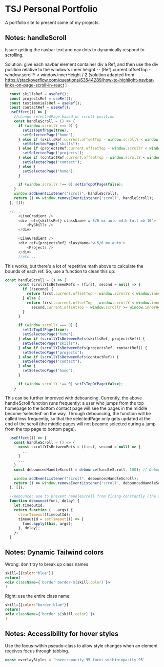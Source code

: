 # TSJ Personal Portfolio
A portfolio site to present some of my projects.

## Notes: handleScroll
Issue: getting the navbar text and nav dots to dynamically respond to scrolling.

Solution: give each navbar element container div a Ref, and then use the div position relative to the window's inner height -- [Ref].current.offsetTop - window.scrollY  < window.innerHeight / 2 
(solution adapted from https://stackoverflow.com/questions/63544289/how-to-highlight-navbar-links-on-page-scroll-in-react )
```js
  const skillsRef = useRef();
  const projectsRef = useRef();
  const testimonialsRef = useRef();
  const contactRef = useRef();
  useEffect(() => {
    //change selectedPage based on scroll position
    const handleScroll = () => {
      if (window.scrollY === 0) {
        setIsTopOfPage(true);
        setSelectedPage("home");
      } else if (skillsRef.current.offsetTop - window.scrollY < window.innerHeight / 2 && projectsRef.current.offsetTop - window.scrollY >= window.innerHeight / 2) {
        setSelectedPage("skills");
      } else if (projectsRef.current.offsetTop - window.scrollY < window.innerHeight / 2 && contactRef.current.offsetTop - window.scrollY >= window.innerHeight / 2) {
        setSelectedPage("projects");
      } else if (contactRef.current.offsetTop - window.scrollY < window.innerHeight / 2) {
        setSelectedPage("contact");
      } else {
        setSelectedPage("home");
      }

      if (window.scrollY !== 0) setIsTopOfPage(false);
    }
    window.addEventListener("scroll", handleScroll);
    return () => window.removeEventListener('scroll', handleScroll);
  }, []);

  //...
      <LineGradient />
      <div ref={skillsRef} className='w-5/6 mx-auto md:h-full mb-16'>
          <MySkills />
      </div>

      <LineGradient />
      <div ref={projectsRef} className='w-5/6 mx-auto'>
          <Projects />
      </div>
      //etc...
```
This works, but there's a lot of repetitive math above to calculate the bounds of each ref. So, use a function to clean this up:

```js
const handleScroll = () => {
      const scrollYIsBetweenRefs = (first, second = null) => {
        if (!second) {
          return first.current.offsetTop - window.scrollY < window.innerHeight / 2;
        } else {
          return first.current.offsetTop - window.scrollY < window.innerHeight / 2 &&
            second.current.offsetTop - window.scrollY >= window.innerHeight / 2;
        }
      }

      if (window.scrollY === 0) {
        setIsTopOfPage(true);
        setSelectedPage("home");
      } else if (scrollYIsBetweenRefs(skillsRef, projectsRef)) {
        setSelectedPage("skills");
      } else if (scrollYIsBetweenRefs(projectsRef, contactRef)) {
        setSelectedPage("projects");
      } else if (scrollYIsBetweenRefs(contactRef)) {
        setSelectedPage("contact");
      } else {
        setSelectedPage("home");
      }

      if (window.scrollY !== 0) setIsTopOfPage(false);
    }
```

This can be further improved with debouncing. Currently, the above handleScroll function runs frequently: a user who jumps from the top homepage to the bottom contact page will see the pages in the middle become 'selected' on the way. Through debouncing, the function will be called less frequently, so that the selectedPage only gets updated at the end of the scroll (the middle pages will not become selected during a jump from the top page to bottom page).

```js
  useEffect(() => {
    const handleScroll = () => {
      const scrollYIsBetweenRefs = (first, second = null) => {
        ...
      }
      ...
    }
    const debouncedHandleScroll = debounce(handleScroll, 100); // Debounce scroll event handler

    window.addEventListener("scroll", debouncedHandleScroll);
    return () => window.removeEventListener('scroll', debouncedHandleScroll);
  }, []);

  //debounce: use to prevent handleScroll from firing constantly (the selectedPage doesn't need to update mid-scroll, only when scroll has ended)
  function debounce(func, delay) {
    let timeoutId;
    return function (...args) {
      clearTimeout(timeoutId);
      timeoutId = setTimeout(() => {
        func.apply(this, args);
      }, delay);
    };
  }
```

## Notes: Dynamic Tailwind colors

Wrong: don't try to break up class names
```jsx
skill=[{color:"blue"}]
return(
<div className={`border border-${skill.color}`}>
)
```

Right: use the entire class name:
```jsx
skill=[{color:"border-blue"}]
return(
<div className={`border ${skill.color}`}>
)
```

## Notes: Accessibility for hover styles
Use the focus-within pseudo-class to allow style changes when an element receives focus through tabbing.
```js
const overlayStyles = 'hover:opacity-95 focus-within:opacity-95'
```